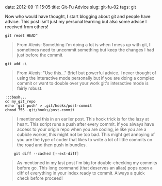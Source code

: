 date: 2012-09-11 15:05
title: Git-Fu Advice
slug: git-fu-02
tags: git

Now who would have thought, I start blogging about git and people have advice. This post isn't just my personal learning but also some advice I received from others!


    git reset HEAD^
> From Alexis: Something I'm doing a lot is when I mess up with git, I sometimes need to uncommit something but keep the changes I had just before the commit.

    git add -i
> From Alexis: "Use this…" Brief but powerful advice. I never thought of using the interactive mode personally but if you are doing a complex commit or want to double over your work git's interactive mode is fairly robust.

    :::bash...
    cd my_git_repo
    echo 'git push' > .git/hooks/post-commit
    chmod 755 .git/hooks/post-commit
> I mentioned this in an earlier post. This hook trick is for the lazy at heart. This script runs a push after every commit. If you always have access to your origin repo when you are coding, ie like you are a cubicle worker, this might not be too bad. This might get annoying of you are the type of coder that likes to write a lot of little commits on the road and then push in bundles.

		git diff --cached [--ext-diff]
> As mentioned in my last post I'm big for double-checking my commits before go. This long command (that deserves an alias) pops open a diff of everything in your index ready to commit. Always a quick check before proceed!
